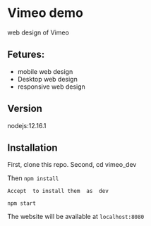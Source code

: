 # Vimeo demo
web design of Vimeo 
## Fetures:
* mobile web design
* Desktop web design
* responsive web design


## Version
 nodejs:12.16.1

## Installation

First, clone this repo.
Second, cd vimeo_dev

Then 
`npm install`


`Accept  to install them  as  dev`

`npm start`

The website will be available at `localhost:8080`
